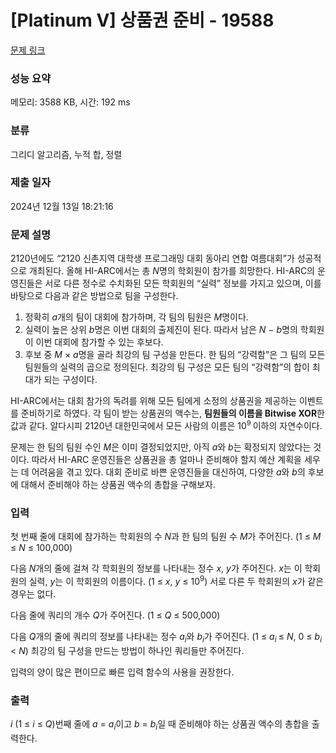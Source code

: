 # [Platinum V] 상품권 준비 - 19588 

[문제 링크](https://www.acmicpc.net/problem/19588) 

### 성능 요약

메모리: 3588 KB, 시간: 192 ms

### 분류

그리디 알고리즘, 누적 합, 정렬

### 제출 일자

2024년 12월 13일 18:21:16

### 문제 설명

<p>2120년에도 “2120 신촌지역 대학생 프로그래밍 대회 동아리 연합 여름대회”가 성공적으로 개최된다. 올해 HI-ARC에서는 총 <em>N</em>명의 학회원이 참가를 희망한다. HI-ARC의 운영진들은 서로 다른 정수로 수치화된 모든 학회원의 “실력” 정보를 가지고 있으며, 이를 바탕으로 다음과 같은 방법으로 팀을 구성한다.</p>

<ol>
	<li>정확히 <i>a</i>개의 팀이 대회에 참가하며, 각 팀의 팀원은 <em>M</em>명이다.</li>
	<li>실력이 높은 상위 <i>b</i>명은 이번 대회의 출제진이 된다. 따라서 남은 <em>N</em> − <em>b</em>명의 학회원이 이번 대회에 참가할 수 있는 후보다.</li>
	<li>후보 중 <em>M </em>× <i>a</i>명을 골라 최강의 팀 구성을 만든다. 한 팀의 “강력함”은 그 팀의 모든 팀원들의 실력의 곱으로 정의된다. 최강의 팀 구성은 모든 팀의 “강력함”의 합이 최대가 되는 구성이다.</li>
</ol>

<p>HI-ARC에서는 대회 참가의 독려를 위해 모든 팀에게 소정의 상품권을 제공하는 이벤트를 준비하기로 하였다. 각 팀이 받는 상품권의 액수는, <strong>팀원들의 이름을 Bitwise XOR</strong>한 값과 같다. 알다시피 2120년 대한민국에서 모든 사람의 이름은 10<sup><span style="font-size: 10.8333px;">9 </span></sup>이하의 자연수이다.</p>

<p>문제는 한 팀의 팀원 수인 <em>M</em>은 이미 결정되었지만, 아직 <em>a</em>와 <em>b</em>는 확정되지 않았다는 것이다. 따라서 HI-ARC 운영진들은 상품권을 총 얼마나 준비해야 할지 예산 계획을 세우는 데 어려움을 겪고 있다. 대회 준비로 바쁜 운영진들을 대신하여, 다양한 <em>a</em>와 <em>b</em>의 후보에 대해서 준비해야 하는 상품권 액수의 총합을 구해보자.</p>

### 입력 

 <p>첫 번째 줄에 대회에 참가하는 학회원의 수 <em>N</em>과 한 팀의 팀원 수 <em>M</em>가 주어진다. (1 ≤ <em>M</em> ≤ <em>N </em>≤ 100,000)</p>

<p>다음 <em>N</em>개의 줄에 걸쳐 각 학회원의 정보를 나타내는 정수 <i>x</i>, <i>y</i>가 주어진다. <i>x</i>는 이 학회원의 실력, <i>y</i>는 이 학회원의 이름이다. (1 ≤ <i>x</i>, <i>y</i> ≤ 10<sup>9</sup>) 서로 다른 두 학회원의 <em>x</em>가 같은 경우는 없다.</p>

<p>다음 줄에 쿼리의 개수 <em>Q</em>가 주어진다. (1 ≤ <em>Q</em> ≤ 500,000)</p>

<p>다음 <em>Q</em>개의 줄에 쿼리의 정보를 나타내는 정수 <em>a<sub>i</sub></em>와 <em>b<sub>i</sub></em>가 주어진다. (1 ≤ <em>a</em><sub><em>i</em> </sub>≤ <em>N</em>, 0 ≤ <em>b<sub>i </sub></em>< <em>N</em>) 최강의 팀 구성을 만드는 방법이 하나인 쿼리들만 주어진다.</p>

<p>입력의 양이 많은 편이므로 빠른 입력 함수의 사용을 권장한다.</p>

### 출력 

 <p><em>i </em>(1 ≤ <i>i </i>≤ <em>Q</em>)번째 줄에 <em>a</em> = <em>a<sub>i</sub></em>이고 <em>b</em> = <em>b<sub>i</sub></em>일 때 준비해야 하는 상품권 액수의 총합을 출력한다. </p>


